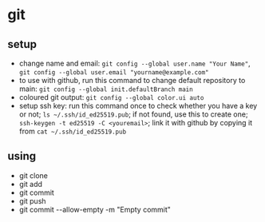 # git

## setup
* change name and email: `git config --global user.name "Your Name"`, `git config --global user.email "yourname@example.com"`
* to use with github, run this command to change default repository to main: `git config --global init.defaultBranch main`
* coloured git output: `git config --global color.ui auto`
* setup ssh key: run this command once to check whether you have a key or not; `ls ~/.ssh/id_ed25519.pub`; if not found, use this to create one; `ssh-keygen -t ed25519 -C <youremail>`; link it with github by copying it from `cat ~/.ssh/id_ed25519.pub`

## using
* git clone
* git add
* git commit
* git push
* git commit --allow-empty -m "Empty commit"
